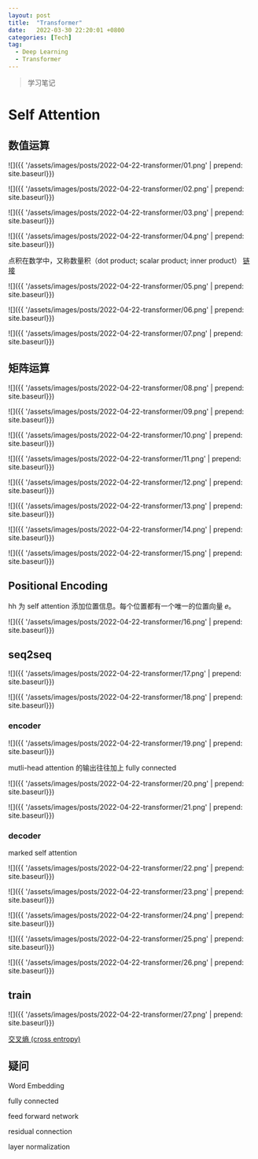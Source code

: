 ```yaml
---
layout: post
title:  "Transformer"
date:   2022-03-30 22:20:01 +0800
categories: [Tech]
tag: 
  - Deep Learning
  - Transformer
---
```


> 学习笔记

# Self Attention

## 数值运算

![]({{ '/assets/images/posts/2022-04-22-transformer/01.png' | prepend: site.baseurl}})

![]({{ '/assets/images/posts/2022-04-22-transformer/02.png' | prepend: site.baseurl}})

![]({{ '/assets/images/posts/2022-04-22-transformer/03.png' | prepend: site.baseurl}})

![]({{ '/assets/images/posts/2022-04-22-transformer/04.png' | prepend: site.baseurl}})

点积在数学中，又称数量积（dot product; scalar product; inner product） [链接](https://baike.baidu.com/item/%E7%82%B9%E7%A7%AF/9648528)

![]({{ '/assets/images/posts/2022-04-22-transformer/05.png' | prepend: site.baseurl}})

![]({{ '/assets/images/posts/2022-04-22-transformer/06.png' | prepend: site.baseurl}})

![]({{ '/assets/images/posts/2022-04-22-transformer/07.png' | prepend: site.baseurl}})

## 矩阵运算

![]({{ '/assets/images/posts/2022-04-22-transformer/08.png' | prepend: site.baseurl}})

![]({{ '/assets/images/posts/2022-04-22-transformer/09.png' | prepend: site.baseurl}})

![]({{ '/assets/images/posts/2022-04-22-transformer/10.png' | prepend: site.baseurl}})

![]({{ '/assets/images/posts/2022-04-22-transformer/11.png' | prepend: site.baseurl}})

![]({{ '/assets/images/posts/2022-04-22-transformer/12.png' | prepend: site.baseurl}})

![]({{ '/assets/images/posts/2022-04-22-transformer/13.png' | prepend: site.baseurl}})

![]({{ '/assets/images/posts/2022-04-22-transformer/14.png' | prepend: site.baseurl}})

![]({{ '/assets/images/posts/2022-04-22-transformer/15.png' | prepend: site.baseurl}})

## Positional Encoding
hh
为 self attention 添加位置信息。每个位置都有一个唯一的位置向量 𝑒。

![]({{ '/assets/images/posts/2022-04-22-transformer/16.png' | prepend: site.baseurl}})

## seq2seq

![]({{ '/assets/images/posts/2022-04-22-transformer/17.png' | prepend: site.baseurl}})

![]({{ '/assets/images/posts/2022-04-22-transformer/18.png' | prepend: site.baseurl}})

### encoder

![]({{ '/assets/images/posts/2022-04-22-transformer/19.png' | prepend: site.baseurl}})

mutli-head attention 的输出往往加上 fully connected

![]({{ '/assets/images/posts/2022-04-22-transformer/20.png' | prepend: site.baseurl}})

![]({{ '/assets/images/posts/2022-04-22-transformer/21.png' | prepend: site.baseurl}})

### decoder

marked self attention

![]({{ '/assets/images/posts/2022-04-22-transformer/22.png' | prepend: site.baseurl}})

![]({{ '/assets/images/posts/2022-04-22-transformer/23.png' | prepend: site.baseurl}})

![]({{ '/assets/images/posts/2022-04-22-transformer/24.png' | prepend: site.baseurl}})

![]({{ '/assets/images/posts/2022-04-22-transformer/25.png' | prepend: site.baseurl}})

![]({{ '/assets/images/posts/2022-04-22-transformer/26.png' | prepend: site.baseurl}})

## train

![]({{ '/assets/images/posts/2022-04-22-transformer/27.png' | prepend: site.baseurl}})

[交叉熵 (cross entropy)](https://zhuanlan.zhihu.com/p/54066141) 

## 疑问

Word Embedding

fully connected

feed forward network

residual connection

layer normalization
